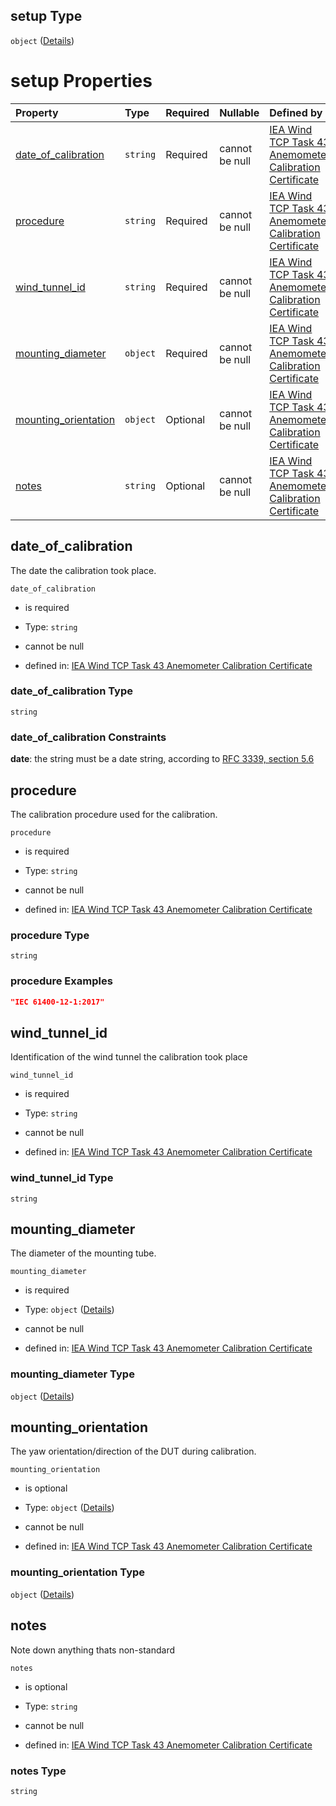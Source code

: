 ## setup Type

`object` ([Details](iea43\_anemometer_calibration-properties-setup.md))

# setup Properties

| Property                                      | Type     | Required | Nullable       | Defined by                                                                                                                                                                                                                                                                                                                                                               |
| :-------------------------------------------- | :------- | :------- | :------------- | :----------------------------------------------------------------------------------------------------------------------------------------------------------------------------------------------------------------------------------------------------------------------------------------------------------------------------------------------------------------------- |
| [date_of_calibration](#date_of_calibration)   | `string` | Required | cannot be null | [IEA Wind TCP Task 43 Anemometer Calibration Certificate](iea43_anemometer_calibration-properties-setup-properties-date_of_calibration.md "https://raw.githubusercontent.com/IEA-Task-43/digital_wra_data_standard/calibration_schema/digital_calibration_certificate/schema/iea43_anemometer_calibration.schema.json#/properties/setup/properties/date_of_calibration") |
| [procedure](#procedure)                       | `string` | Required | cannot be null | [IEA Wind TCP Task 43 Anemometer Calibration Certificate](iea43_anemometer_calibration-properties-setup-properties-procedure.md "https://raw.githubusercontent.com/IEA-Task-43/digital_wra_data_standard/calibration_schema/digital_calibration_certificate/schema/iea43_anemometer_calibration.schema.json#/properties/setup/properties/procedure")                     |
| [wind_tunnel_id](#wind_tunnel_id)             | `string` | Required | cannot be null | [IEA Wind TCP Task 43 Anemometer Calibration Certificate](iea43_anemometer_calibration-properties-setup-properties-wind_tunnel_id.md "https://raw.githubusercontent.com/IEA-Task-43/digital_wra_data_standard/calibration_schema/digital_calibration_certificate/schema/iea43_anemometer_calibration.schema.json#/properties/setup/properties/wind_tunnel_id")           |
| [mounting_diameter](#mounting_diameter)       | `object` | Required | cannot be null | [IEA Wind TCP Task 43 Anemometer Calibration Certificate](iea43_anemometer_calibration-definitions-quantity.md "https://raw.githubusercontent.com/IEA-Task-43/digital_wra_data_standard/calibration_schema/digital_calibration_certificate/schema/iea43_anemometer_calibration.schema.json#/properties/setup/properties/mounting_diameter")                              |
| [mounting_orientation](#mounting_orientation) | `object` | Optional | cannot be null | [IEA Wind TCP Task 43 Anemometer Calibration Certificate](iea43_anemometer_calibration-definitions-quantity.md "https://raw.githubusercontent.com/IEA-Task-43/digital_wra_data_standard/calibration_schema/digital_calibration_certificate/schema/iea43_anemometer_calibration.schema.json#/properties/setup/properties/mounting_orientation")                           |
| [notes](#notes)                               | `string` | Optional | cannot be null | [IEA Wind TCP Task 43 Anemometer Calibration Certificate](iea43_anemometer_calibration-properties-setup-properties-notes.md "https://raw.githubusercontent.com/IEA-Task-43/digital_wra_data_standard/calibration_schema/digital_calibration_certificate/schema/iea43_anemometer_calibration.schema.json#/properties/setup/properties/notes")                             |

## date_of_calibration

The date the calibration took place.

`date_of_calibration`

*   is required

*   Type: `string`

*   cannot be null

*   defined in: [IEA Wind TCP Task 43 Anemometer Calibration Certificate](iea43\_anemometer_calibration-properties-setup-properties-date_of_calibration.md "https://raw.githubusercontent.com/IEA-Task-43/digital_wra_data_standard/calibration_schema/digital_calibration_certificate/schema/iea43\_anemometer_calibration.schema.json#/properties/setup/properties/date_of_calibration")

### date_of_calibration Type

`string`

### date_of_calibration Constraints

**date**: the string must be a date string, according to [RFC 3339, section 5.6](https://tools.ietf.org/html/rfc3339 "check the specification")

## procedure

The calibration procedure used for the calibration.

`procedure`

*   is required

*   Type: `string`

*   cannot be null

*   defined in: [IEA Wind TCP Task 43 Anemometer Calibration Certificate](iea43\_anemometer_calibration-properties-setup-properties-procedure.md "https://raw.githubusercontent.com/IEA-Task-43/digital_wra_data_standard/calibration_schema/digital_calibration_certificate/schema/iea43\_anemometer_calibration.schema.json#/properties/setup/properties/procedure")

### procedure Type

`string`

### procedure Examples

```json
"IEC 61400-12-1:2017"
```

## wind_tunnel_id

Identification of the wind tunnel the calibration took place

`wind_tunnel_id`

*   is required

*   Type: `string`

*   cannot be null

*   defined in: [IEA Wind TCP Task 43 Anemometer Calibration Certificate](iea43\_anemometer_calibration-properties-setup-properties-wind_tunnel_id.md "https://raw.githubusercontent.com/IEA-Task-43/digital_wra_data_standard/calibration_schema/digital_calibration_certificate/schema/iea43\_anemometer_calibration.schema.json#/properties/setup/properties/wind_tunnel_id")

### wind_tunnel_id Type

`string`

## mounting_diameter

The diameter of the mounting tube.

`mounting_diameter`

*   is required

*   Type: `object` ([Details](iea43\_anemometer_calibration-definitions-quantity.md))

*   cannot be null

*   defined in: [IEA Wind TCP Task 43 Anemometer Calibration Certificate](iea43\_anemometer_calibration-definitions-quantity.md "https://raw.githubusercontent.com/IEA-Task-43/digital_wra_data_standard/calibration_schema/digital_calibration_certificate/schema/iea43\_anemometer_calibration.schema.json#/properties/setup/properties/mounting_diameter")

### mounting_diameter Type

`object` ([Details](iea43\_anemometer_calibration-definitions-quantity.md))

## mounting_orientation

The yaw orientation/direction of the DUT during calibration.

`mounting_orientation`

*   is optional

*   Type: `object` ([Details](iea43\_anemometer_calibration-definitions-quantity.md))

*   cannot be null

*   defined in: [IEA Wind TCP Task 43 Anemometer Calibration Certificate](iea43\_anemometer_calibration-definitions-quantity.md "https://raw.githubusercontent.com/IEA-Task-43/digital_wra_data_standard/calibration_schema/digital_calibration_certificate/schema/iea43\_anemometer_calibration.schema.json#/properties/setup/properties/mounting_orientation")

### mounting_orientation Type

`object` ([Details](iea43\_anemometer_calibration-definitions-quantity.md))

## notes

Note down anything thats non-standard

`notes`

*   is optional

*   Type: `string`

*   cannot be null

*   defined in: [IEA Wind TCP Task 43 Anemometer Calibration Certificate](iea43\_anemometer_calibration-properties-setup-properties-notes.md "https://raw.githubusercontent.com/IEA-Task-43/digital_wra_data_standard/calibration_schema/digital_calibration_certificate/schema/iea43\_anemometer_calibration.schema.json#/properties/setup/properties/notes")

### notes Type

`string`

